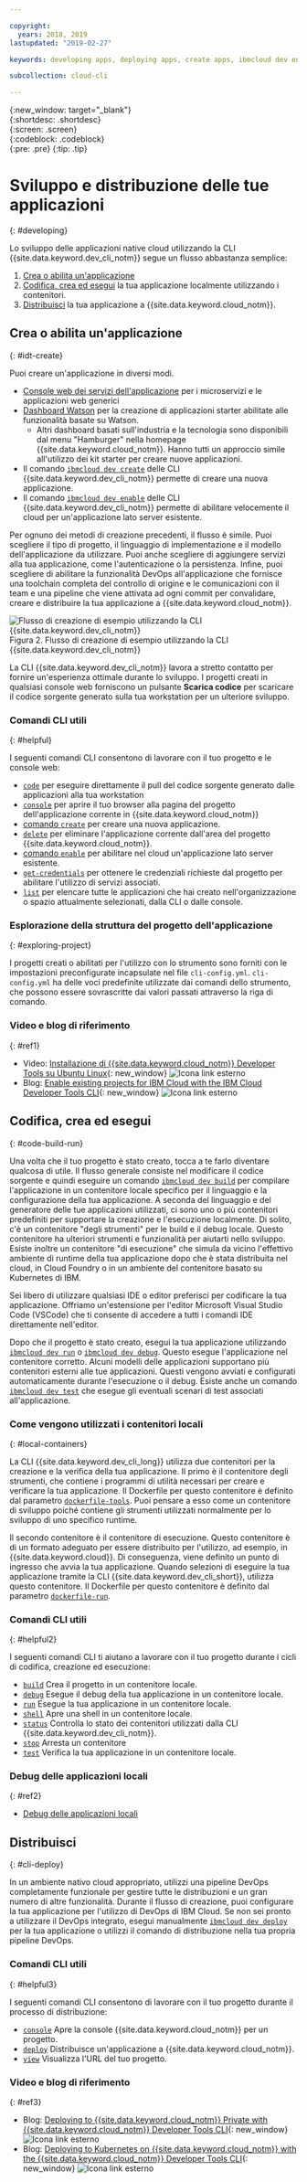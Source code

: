 ```yaml
---

copyright:
  years: 2018, 2019
lastupdated: "2019-02-27"

keywords: developing apps, deploying apps, create apps, ibmcloud dev enable, ibmcloud dev create, local containers, ibmcloud dev run, ibmcloud dev, cli blog, cli video, cli reference

subcollection: cloud-cli

---
```


{:new_window: target="_blank"}  
{:shortdesc: .shortdesc}  
{:screen: .screen}  
{:codeblock: .codeblock}  
{:pre: .pre}
{:tip: .tip}

# Sviluppo e distribuzione delle tue applicazioni
{: #developing}

Lo sviluppo delle applicazioni native cloud utilizzando la CLI {{site.data.keyword.dev_cli_notm}} segue un flusso abbastanza semplice:

1. [Crea o abilita un'applicazione](#idt-create)
2. [Codifica, crea ed esegui](#code-build-run) la tua applicazione localmente utilizzando i contenitori.
3. [Distribuisci](#cli-deploy) la tua applicazione a {{site.data.keyword.cloud_notm}}.

## Crea o abilita un'applicazione
{: #idt-create}

Puoi creare un'applicazione in diversi modi.
- [Console web dei servizi dell'applicazione](https://cloud.ibm.com/developer/appservice/dashboard) per i microservizi e le applicazioni web generici
- [Dashboard Watson](https://cloud.ibm.com/developer/watson/dashboard) per la creazione di applicazioni starter abilitate alle funzionalità basate su Watson.
    - Altri dashboard basati sull'industria e la tecnologia sono disponibili dal menu "Hamburger" nella homepage {{site.data.keyword.cloud_notm}}. Hanno tutti un approccio simile all'utilizzo dei kit starter per creare nuove applicazioni.
- Il comando [`ibmcloud dev create`](/docs/cli/idt?topic=cloud-cli-idt-cli#create) delle CLI {{site.data.keyword.dev_cli_notm}} permette di creare una nuova applicazione.
- Il comando [`ibmcloud dev enable`](/docs/cli/idt?topic=cloud-cli-idt-cli#enable) delle CLI {{site.data.keyword.dev_cli_notm}} permette di abilitare velocemente il cloud per un'applicazione lato server esistente.

Per ognuno dei metodi di creazione precedenti, il flusso è simile. Puoi scegliere il tipo di progetto, il linguaggio di implementazione e il modello dell'applicazione da utilizzare. Puoi anche scegliere di aggiungere servizi alla tua applicazione, come l'autenticazione o la persistenza. Infine, puoi scegliere di abilitare la funzionalità DevOps all'applicazione che fornisce una toolchain completa del controllo di origine e le comunicazioni con il team e una pipeline che viene attivata ad ogni commit per convalidare, creare e distribuire la tua applicazione a {{site.data.keyword.cloud_notm}}.

![Flusso di creazione di esempio utilizzando la CLI {{site.data.keyword.dev_cli_notm}}](create_flow.png "Flusso di creazione di esempio utilizzando la CLI {{site.data.keyword.dev_cli_notm}}") <br> Figura 2. Flusso di creazione di esempio utilizzando la CLI {{site.data.keyword.dev_cli_notm}}

La CLI {{site.data.keyword.dev_cli_notm}} lavora a stretto contatto per fornire un'esperienza ottimale durante lo sviluppo. I progetti creati in qualsiasi console web forniscono un pulsante **Scarica codice** per scaricare il codice sorgente generato sulla tua workstation per un ulteriore sviluppo.

### Comandi CLI utili
{: #helpful}

I seguenti comandi CLI consentono di lavorare con il tuo progetto e le console web:
- [`code`](/docs/cli/idt?topic=cloud-cli-idt-cli#code) per eseguire direttamente il pull del codice sorgente generato dalle applicazioni alla tua workstation
- [`console`](/docs/cli/idt?topic=cloud-cli-idt-cli#console) per aprire il tuo browser alla pagina del progetto dell'applicazione corrente in {{site.data.keyword.cloud_notm}}
- [comando `create`](/docs/cli/idt?topic=cloud-cli-idt-cli#create) per creare una nuova applicazione.
- [`delete`](/docs/cli/idt?topic=cloud-cli-idt-cli#delete) per eliminare l'applicazione corrente dall'area del progetto {{site.data.keyword.cloud_notm}}.
- [comando `enable`](/docs/cli/idt?topic=cloud-cli-idt-cli#enable) per abilitare nel cloud un'applicazione lato server esistente.
- [`get-credentials`](/docs/cli/idt?topic=cloud-cli-idt-cli#get-credentials) per ottenere le credenziali richieste dal progetto per abilitare l'utilizzo di servizi associati.
- [`list`](/docs/cli/idt/?topic=cloud-cli-idt-cli#list) per elencare tutte le applicazioni che hai creato nell'organizzazione o spazio attualmente selezionati, dalla CLI o dalle console.

### Esplorazione della struttura del progetto dell'applicazione
{: #exploring-project}

I progetti creati o abilitati per l'utilizzo con lo strumento sono forniti con le impostazioni preconfigurate incapsulate nel file `cli-config.yml`. `cli-config.yml` ha delle voci predefinite utilizzate dai comandi dello strumento, che possono essere sovrascritte dai valori passati attraverso la riga di comando.

### Video e blog di riferimento
{: #ref1}

- Video: [Installazione di {{site.data.keyword.cloud_notm}} Developer Tools su Ubuntu Linux](https://www.youtube.com/watch?v=sr7KjHAKpEs){: new_window} ![Icona link esterno](../../icons/launch-glyph.svg "Icona link esterno")
- Blog: [Enable existing projects for IBM Cloud with the IBM Cloud Developer Tools CLI](https://www.ibm.com/blogs/bluemix/2017/09/enable-existing-projects-ibm-cloud-ibm-cloud-developer-tools-cli/){: new_window} ![Icona link esterno](../../icons/launch-glyph.svg "Icona link esterno")

## Codifica, crea ed esegui
{: #code-build-run}

Una volta che il tuo progetto è stato creato, tocca a te farlo diventare qualcosa di utile. Il flusso generale consiste nel modificare il codice sorgente e quindi eseguire un comando [`ibmcloud dev build`](/docs/cli/idt?topic=cloud-cli-idt-cli#build) per compilare l'applicazione in un contenitore locale specifico per il linguaggio e la configurazione della tua applicazione. A seconda del linguaggio e del generatore delle tue applicazioni utilizzati, ci sono uno o più contenitori predefiniti per supportare la creazione e l'esecuzione localmente. Di solito, c'è un contenitore "degli strumenti" per le build e il debug locale. Questo contenitore ha ulteriori strumenti e funzionalità per aiutarti nello sviluppo. Esiste inoltre un contenitore "di esecuzione" che simula da vicino l'effettivo ambiente di runtime della tua applicazione dopo che è stata distribuita nel cloud, in Cloud Foundry o in un ambiente del contenitore basato su Kubernetes di IBM.

Sei libero di utilizzare qualsiasi IDE o editor preferisci per codificare la tua applicazione. Offriamo un'estensione per l'editor Microsoft Visual Studio Code (VSCode) che ti consente di accedere a tutti i comandi IDE direttamente nell'editor.

Dopo che il progetto è stato creato, esegui la tua applicazione utilizzando [`ibmcloud dev run`](/docs/cli/idt?topic=cloud-cli-idt-cli#run) o [`ibmcloud dev debug`](/docs/cli/iddt/commands.html#debug). Questo esegue l'applicazione nel contenitore corretto. Alcuni modelli delle applicazioni supportano più contenitori esterni alle tue applicazioni. Questi vengono avviati e configurati automaticamente durante l'esecuzione o il debug. Esiste anche un comando [`ibmcloud dev test`](/docs/cli/idt?topic=cloud-cli-idt-cli#test) che esegue gli eventuali scenari di test associati all'applicazione.

### Come vengono utilizzati i contenitori locali
{: #local-containers}

La CLI {{site.data.keyword.dev_cli_long}} utilizza due contenitori per la creazione e la verifica della tua applicazione. Il primo è il contenitore degli strumenti, che contiene i programmi di utilità necessari per creare e verificare la tua applicazione. Il Dockerfile per questo contenitore è definito dal parametro [`dockerfile-tools`](/docs/cli/idt?topic=cloud-cli-idt-cli#command-parameters). Puoi pensare a esso come un contenitore di sviluppo poiché contiene gli strumenti utilizzati normalmente per lo sviluppo di uno specifico runtime.

Il secondo contenitore è il contenitore di esecuzione. Questo contenitore è di un formato adeguato per essere distribuito per l'utilizzo, ad esempio, in {{site.data.keyword.cloud}}. Di conseguenza, viene definito un punto di ingresso che avvia la tua applicazione. Quando selezioni di eseguire la tua applicazione tramite la CLI {{site.data.keyword.dev_cli_short}}, utilizza questo contenitore. Il Dockerfile per questo contenitore è definito dal parametro [`dockerfile-run`](/docs/cli/idt?topic=cloud-cli-idt-cli#run-parameters).

### Comandi CLI utili
{: #helpful2}

I seguenti comandi CLI ti aiutano a lavorare con il tuo progetto durante i cicli di codifica, creazione ed esecuzione:
- [`build`](/docs/cli/idt?topic=cloud-cli-idt-cli#build) Crea il progetto in un contenitore locale.
- [`debug`](/docs/cli/idt?topic=cloud-cli-idt-cli#debug) Esegue il debug della tua applicazione in un contenitore locale.
- [`run`](/docs/cli/idt?topic=cloud-cli-idt-cli#run) Esegue la tua applicazione in un contenitore locale.
- [`shell`](/docs/cli/idt?topic=cloud-cli-idt-cli#shell) Apre una shell in un contenitore locale.
- [`status`](/docs/cli/idt?topic=cloud-cli-idt-cli#status) Controlla lo stato dei contenitori utilizzati dalla CLI {{site.data.keyword.dev_cli_notm}}.
- [`stop`](/docs/cli/idt?topic=cloud-cli-idt-cli#stop) Arresta un contenitore
- [`test`](/docs/cli/idt?topic=cloud-cli-idt-cli#test) Verifica la tua applicazione in un contenitore locale.

### Debug delle applicazioni locali
{: #ref2}

- [Debug delle applicazioni locali](/docs/cli/idt?topic=cloud-cli-local-debug#local-debug)

## Distribuisci
{: #cli-deploy}

In un ambiente nativo cloud appropriato, utilizzi una pipeline DevOps completamente funzionale per gestire tutte le distribuzioni e un gran numero di altre funzionalità. Durante il flusso di creazione, puoi configurare la tua applicazione per l'utilizzo di DevOps di IBM Cloud. Se non sei pronto a utilizzare il DevOps integrato, esegui manualmente [`ibmcloud dev deploy`](/docs/cli/idt?topic=cloud-cli-idt-cli#deploy) per la tua applicazione o utilizzi il comando di distribuzione nella tua propria pipeline DevOps.  

### Comandi CLI utili
{: #helpful3}

I seguenti comandi CLI consentono di lavorare con il tuo progetto durante il processo di distribuzione:
- [`console`](/docs/cli/idt?topic=cloud-cli-idt-cli#console) Apre la console {{site.data.keyword.cloud_notm}} per un progetto.
- [`deploy`](/docs/cli/idt?topic=cloud-cli-idt-cli#deploy) Distribuisce un'applicazione a {{site.data.keyword.cloud_notm}}.
- [`view`](/docs/cli/idt?topic=cloud-cli-idt-cli#view) Visualizza l'URL del tuo progetto.

### Video e blog di riferimento
{: #ref3}

- Blog: [Deploying to {{site.data.keyword.cloud_notm}} Private with {{site.data.keyword.cloud_notm}} Developer Tools CLI](https://www.ibm.com/blogs/bluemix/2017/09/deploying-ibm-cloud-private-ibm-cloud-developer-tools-cli/){: new_window} ![Icona link esterno](../../icons/launch-glyph.svg "Icona link esterno")
- Blog: [Deploying to Kubernetes on {{site.data.keyword.cloud_notm}} with the {{site.data.keyword.cloud_notm}} Developer Tools CLI](https://www.ibm.com/blogs/bluemix/2017/09/deploying-kubernetes-ibm-cloud-ibm-cloud-developer-tools-cli/){: new_window} ![Icona link esterno](../../icons/launch-glyph.svg "Icona link esterno")
